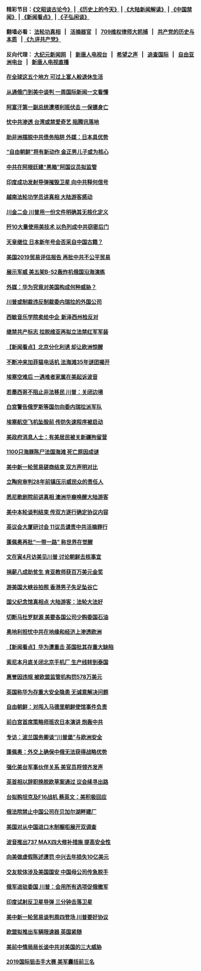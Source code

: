 #### 精彩节目：[《文昭谈古论今》](http://134.209.198.168/wenzhao) | [《历史上的今天》](http://134.209.198.168/today-in-history) | [《大陆新闻解读》](http://134.209.198.168/ntdtv-comedy) | [《中国禁闻》](http://134.209.198.168/ntdtv-news) | [《新闻看点》](http://134.209.198.168/news-insight) | [《子弘闲谈》](http://134.209.198.168/zihongxiantan/) 

  #### 翻墙必看： [法轮功真相](http://134.209.198.168:10000/videos/truth.html) &nbsp;&nbsp;|&nbsp;&nbsp; [活摘器官](http://134.209.198.168:10000/videos/res/Organs/) &nbsp;&nbsp;|&nbsp;&nbsp; [709维权律师大抓捕](http://134.209.198.168:10000/videos/709/) &nbsp;&nbsp;|&nbsp;&nbsp; [共产党的历史与本质](http://134.209.198.168:10000/videos/ccp.html) &nbsp;&nbsp;| [《九评共产党》](http://134.209.198.168:10000/videos/jiuping/) 

#### 反向代理： [大纪元新闻网](http://134.209.198.168:10080/) &nbsp;&nbsp;|&nbsp;&nbsp; [新唐人电视台](http://134.209.198.168:8000/) &nbsp;&nbsp;|&nbsp;&nbsp; [希望之声](http://134.209.198.168:8200/) &nbsp;&nbsp;|&nbsp;&nbsp; [追查国际](http://134.209.198.168:10010/) &nbsp;&nbsp;|&nbsp;&nbsp; [自由亚洲电台](http://134.209.198.168:9800/) &nbsp;&nbsp;|&nbsp;&nbsp; [新唐人电视直播](http://134.209.198.168/) 

#### [在全球这五个地方 可过上富人般退休生活](../pages/nsc418/n11151775.md?t=03310937) 

#### [从通俄门到美中谈判 一周国际新闻一文看懂](../pages/nsc418/n11151265.md?t=03310937) 

#### [阿富汗第一副总统遭塔利班伏击 一保镖身亡](../pages/nsc418/n11152070.md?t=03310937) 

#### [忧中共渗透 台湾或禁爱奇艺 阻腾讯落地](../pages/nsc418/n11151626.md?t=03310937) 

#### [助非洲摆脱中共债务陷阱 外媒：日本具优势](../pages/nsc418/n11151637.md?t=03310937) 

#### [“自由朝鲜”将有新动作 金正男儿子或为核心](../pages/nsc418/n11151559.md?t=03310937) 

#### [中共在阿根廷建“黑箱”阿国议员拟监管](../pages/nsc418/n11151549.md?t=03310937) 

#### [印度成功发射导弹摧毁卫星 向中共释何信号](../pages/nsc418/n11151376.md?t=03310937) 

#### [越南法轮功学员讲真相 大陆游客感动](../pages/nsc418/n11151052.md?t=03310937) 

#### [川金二会 川普用一份文件明确其无核化定义](../pages/nsc418/n11151140.md?t=03310937) 

#### [歼10大量使用美技术 以色列成中共窃密后门](../pages/nsc418/n11143429.md?t=03310937) 

#### [天皇继位 日本新年号会否采自中国古籍？](../pages/nsc418/n11151078.md?t=03310937) 

#### [美国2019贸易评估报告 再批中共不公平贸易](../pages/nsc418/n11150818.md?t=03310937) 

#### [展示军威 美五架B-52轰炸机俄国沿海演练](../pages/nsc418/n11150480.md?t=03310937) 

#### [外媒：华为究竟对美国构成何种威胁？](../pages/nsc418/n11149562.md?t=03310937) 

#### [川普或制裁违反制裁委内瑞拉的外国公司](../pages/nsc418/n11150019.md?t=03310937) 

#### [西敏音乐学院卖给中企 新泽西州检反对](../pages/nsc418/n11149680.md?t=03310937) 

#### [继禁共产标志 拉脱维亚再拟立法禁红军军装](../pages/nsc418/n11149779.md?t=03310937) 

#### [【新闻看点】北京分化利诱 却让欧洲惊醒](../pages/nsc418/n11149321.md?t=03310937) 

#### [不断冲来加菲猫电话机 法海滩35年谜团揭开](../pages/nsc418/n11149623.md?t=03310937) 

#### [埃塞空难后 一遇难者家属在美起诉波音](../pages/nsc418/n11149698.md?t=03310937) 

#### [若墨西哥不阻止非法移民 川普：关闭边境](../pages/nsc418/n11149488.md?t=03310937) 

#### [白宫警告俄罗斯等国勿向委内瑞拉派军队](../pages/nsc418/n11149658.md?t=03310937) 

#### [埃塞航空飞机坠毁前 传防失速程序被启动](../pages/nsc418/n11149281.md?t=03310937) 

#### [美政府消息人士：有美居民被关新疆拘留营](../pages/nsc418/n11149339.md?t=03310937) 

#### [1100只海豚陈尸法国海滩 死亡原因成谜](../pages/nsc418/n11148870.md?t=03310937) 

#### [美中新一轮贸易磋商结束 双方声明对比](../pages/nsc418/n11149183.md?t=03310937) 

#### [立陶宛审判28年前镇压示威民众的责任人](../pages/nsc418/n11148633.md?t=03310937) 

#### [悉尼歌剧院前讲真相 澳洲华裔唤醒大陆游客](../pages/nsc418/n11148530.md?t=03310937) 

#### [美中本轮谈判结束 传双方逐行确定协议内容](../pages/nsc418/n11148669.md?t=03310937) 

#### [英议会大厦研讨会 11议员谴责中共活摘罪行](../pages/nsc418/n11147307.md?t=03310937) 

#### [蓬佩奥再批“一带一路” 称世界在觉醒](../pages/nsc418/n11148618.md?t=03310937) 

#### [文在寅4月访美见川普 讨论朝鲜去核事宜](../pages/nsc418/n11148476.md?t=03310937) 

#### [捐薪八成助贫生 肯亚教师获百万美元金奖](../pages/nsc418/n11148002.md?t=03310937) 

#### [游美国大峡谷拍照 香港男子失足坠谷亡](../pages/nsc418/n11147271.md?t=03310937) 

#### [国父纪念馆真相点 大陆游客：法轮大法好](../pages/nsc418/n11146855.md?t=03310937) 

#### [切断马杜罗财源 美要各国公司少购委国石油](../pages/nsc418/n11147170.md?t=03310937) 

#### [奥地利担忧中共在地缘和经济上渗透欧洲](../pages/nsc418/n11147131.md?t=03310937) 

#### [【新闻看点】华为遭重击 英国批其存重大缺陷](../pages/nsc418/n11146848.md?t=03310937) 

#### [索尼本月底关闭北京手机厂 生产线转到泰国](../pages/nsc418/n11146898.md?t=03310937) 

#### [惠誉因违规 被欧盟监管机构罚578万美元](../pages/nsc418/n11146571.md?t=03310937) 

#### [英国称华为存重大安全隐患 无诚意解决问题](../pages/nsc418/n11146736.md?t=03310937) 

#### [自由朝鲜：对闯入马德里朝鲜使馆事件负责](../pages/nsc418/n11145851.md?t=03310937) 

#### [前白宫首席策略师班农日本演讲 炮轰中共](../pages/nsc418/n11145680.md?t=03310937) 

#### [专访：波兰国务卿谈“川普堡”与欧洲安全](../pages/nsc418/n11144470.md?t=03310937) 

#### [蓬佩奥：外交上确保中俄无法获得战略优势](../pages/nsc418/n11144977.md?t=03310937) 

#### [强化美台军事伙伴关系 美官员将领齐发声](../pages/nsc418/n11144937.md?t=03310937) 

#### [英首相以辞职换脱欧草案通过 议会续寻出路](../pages/nsc418/n11144731.md?t=03310937) 

#### [台拟购坦克及F16战机 蔡英文：美积极回应](../pages/nsc418/n11144759.md?t=03310937) 

#### [俄法院禁止中国公司在贝加尔湖畔建厂](../pages/nsc418/n11144697.md?t=03310937) 

#### [美国对从中国进口木制橱柜展开双调查](../pages/nsc418/n11144673.md?t=03310937) 

#### [波音推出737 MAX四大修补措施 提高安全性](../pages/nsc418/n11144521.md?t=03310937) 

#### [向美做虚假陈述遭罚 中兴去年损失10亿美元](../pages/nsc418/n11144356.md?t=03310937) 

#### [交友软体涉及美国国安 中国母公司传急脱手](../pages/nsc418/n11144181.md?t=03310937) 

#### [俄军进驻委国 川普：会用所有选项促俄撤军](../pages/nsc418/n11144268.md?t=03310937) 

#### [印度试射反卫星导弹 三分钟击落卫星](../pages/nsc418/n11144027.md?t=03310937) 

#### [美中新一轮贸易谈判周四登场 川普要好协议](../pages/nsc418/n11144151.md?t=03310937) 

#### [欧盟拟推出车辆限速器 英国紧随](../pages/nsc418/n11143685.md?t=03310937) 

#### [美前中情局局长谈中共对美国的三大威胁](../pages/nsc418/n11143495.md?t=03310937) 

#### [2019国际狙击手大赛 美军囊括前三名](../pages/nsc418/n11143339.md?t=03310937) 

